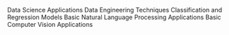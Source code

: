 Data Science Applications
Data Engineering Techniques
Classification and Regression Models
Basic Natural Language Processing Applications
Basic Computer Vision Applications
